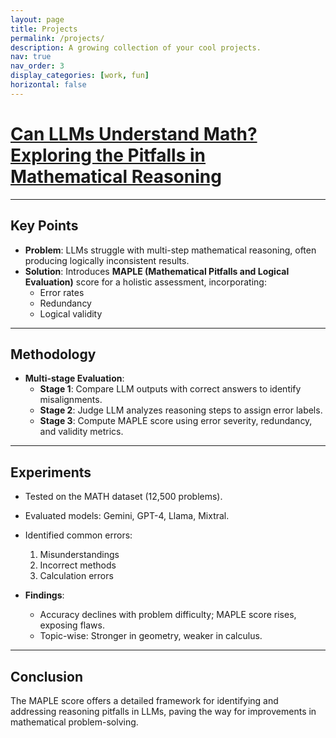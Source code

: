 ```yaml
---
layout: page
title: Projects
permalink: /projects/
description: A growing collection of your cool projects.
nav: true
nav_order: 3
display_categories: [work, fun]
horizontal: false
---
```


# [Can LLMs Understand Math? Exploring the Pitfalls in Mathematical Reasoning](https://github.com/can-llms-understand-math/llm-experiments)

---

## Key Points

- **Problem**: LLMs struggle with multi-step mathematical reasoning, often producing logically inconsistent results.  
- **Solution**: Introduces **MAPLE (Mathematical Pitfalls and Logical Evaluation)** score for a holistic assessment, incorporating:
  - Error rates
  - Redundancy
  - Logical validity  

---

## Methodology
- **Multi-stage Evaluation**:
  - **Stage 1**: Compare LLM outputs with correct answers to identify misalignments.  
  - **Stage 2**: Judge LLM analyzes reasoning steps to assign error labels.  
  - **Stage 3**: Compute MAPLE score using error severity, redundancy, and validity metrics.

---

## Experiments
- Tested on the MATH dataset (12,500 problems).  
- Evaluated models: Gemini, GPT-4, Llama, Mixtral.  
- Identified common errors:
  1. Misunderstandings
  2. Incorrect methods
  3. Calculation errors  

- **Findings**:
  - Accuracy declines with problem difficulty; MAPLE score rises, exposing flaws.
  - Topic-wise: Stronger in geometry, weaker in calculus.

---

## Conclusion
The MAPLE score offers a detailed framework for identifying and addressing reasoning pitfalls in LLMs, paving the way for improvements in mathematical problem-solving.
